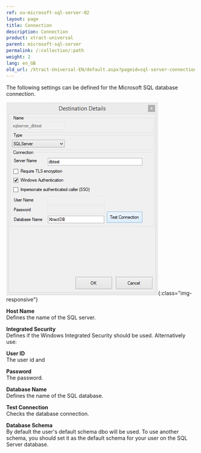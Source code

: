 ```yaml
---
ref: xu-microsoft-sql-server-02
layout: page
title: Connection
description: Connection
product: xtract-universal
parent: microsoft-sql-server
permalink: /:collection/:path
weight: 2
lang: en_GB
old_url: /Xtract-Universal-EN/default.aspx?pageid=sql-server-connection
---
```


The following settings can be defined for the Microsoft SQL database connection. 

![MSSql-Destination-Details](/img/content/MSSql-Destination-Details.jpg){:class="img-responsive"}


**Host Name**<br>
Defines the name of the SQL server.

**Integrated Security**<br>
Defines if the Windows Integrated Security should be used. Alternatively use:

**User ID**<br>
The user id and 

**Password**<br>
The password.

**Database Name**<br>
Defines the name of the SQL database.
             
**Test Connection**<br>
Checks the database connection. 


**Database Schema**<br> 
By default the user's default schema dbo will be used. 
To use another schema, you should set it as the default schema for your user on the SQL Server database. 